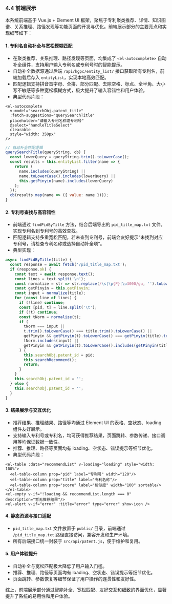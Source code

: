 ### 4.4 前端展示

本系统前端基于 Vue.js + Element UI 框架，聚焦于专利聚类推荐、详情、知识图谱、关系推理、路径发现等功能页面的开发与优化。前端展示部分的主要亮点和实现细节如下：

#### 1. 专利名自动补全与宽松模糊匹配
- 在聚类推荐、关系推理、路径发现等页面，均集成了 `<el-autocomplete>` 自动补全组件，支持用户输入专利名或专利号时的智能提示。
- 自动补全数据源通过后端 `/api/kgpc/entity_list/` 接口获取所有专利名，前端加载后存入 `entityList`，实现本地高效匹配。
- 匹配逻辑支持拼音首字母、全拼、部分匹配、去除空格、标点、全半角、大小写不敏感等多种宽松模糊方式，极大提升了输入容错性和用户体验。
- 典型代码片段：

```vue
<el-autocomplete
  v-model="searchObj.patent_title"
  :fetch-suggestions="querySearchTitle"
  placeholder="请输入专利名称或专利号"
  @select="handleTitleSelect"
  clearable
  style="width: 350px"
/>
```

```js
// 自动补全匹配逻辑
querySearchTitle(queryString, cb) {
  const lowerQuery = queryString.trim().toLowerCase();
  const results = this.entityList.filter(name => {
    return (
      name.includes(queryString) ||
      name.toLowerCase().includes(lowerQuery) ||
      this.getPinyin(name).includes(lowerQuery)
    );
  });
  cb(results.map(name => ({ value: name })));
}
```

#### 2. 专利号查找与高容错性
- 前端通过 `findPidByTitle` 方法，结合后端导出的 `pid_title_map.txt` 文件，实现专利名到专利号的高效查找。
- 匹配逻辑支持多重宽松匹配，若未查到专利号，前端会友好提示“未找到对应专利号，请检查专利名称或选择自动补全项”。
- 典型实现：

```js
async findPidByTitle(title) {
  const response = await fetch('/pid_title_map.txt');
  if (response.ok) {
    const text = await response.text();
    const lines = text.split('\n');
    const normalize = str => str.replace(/\s|\p{P}|\u3000/gu, '').toLowerCase();
    const getPinyin = this.getPinyin;
    const input = normalize(title);
    for (const line of lines) {
      if (!line) continue;
      const [pid, t] = line.split('\t');
      if (!t) continue;
      const tNorm = normalize(t);
      if (
        tNorm === input ||
        t.trim().toLowerCase() === title.trim().toLowerCase() ||
        getPinyin && getPinyin(t).toLowerCase() === getPinyin(title).toLowerCase() ||
        tNorm.includes(input) ||
        getPinyin && getPinyin(t).toLowerCase().includes(getPinyin(title).toLowerCase())
      ) {
        this.searchObj.patent_id = pid;
        this.searchRecommend();
        return;
      }
    }
    this.searchObj.patent_id = '';
  } else {
    this.searchObj.patent_id = '';
  }
}
```

#### 3. 结果展示与交互优化
- 推荐结果、推理结果、路径等均通过 Element UI 的表格、空状态、loading 组件友好展示。
- 支持输入专利号或专利名，均可获得推荐结果，页面跳转、参数传递、接口调用等均保证数据一致性。
- 推荐、推理、路径等页面均有 loading、空状态、错误提示等细节优化。
- 典型代码片段：

```vue
<el-table :data="recommendList" v-loading="loading" style="width: 100%">
  <el-table-column prop="pid" label="专利号" width="120"/>
  <el-table-column prop="title" label="专利名称"/>
  <el-table-column prop="score" label="相似度" width="100" sortable/>
</el-table>
<el-empty v-if="!loading && recommendList.length === 0" description="暂无推荐结果"/>
<el-alert v-if="error" :title="error" type="error" show-icon />
```

#### 4. 静态资源与接口适配
- `pid_title_map.txt` 文件放置于 `public/` 目录，前端通过 `/pid_title_map.txt` 路径直接访问，兼容开发和生产环境。
- 所有后端接口统一封装于 `src/api/patent.js`，便于维护和复用。

#### 5. 用户体验提升
- 自动补全与宽松匹配极大降低了用户输入门槛。
- 推荐、推理、路径等页面均有 loading、空状态、错误提示等细节优化。
- 页面跳转、参数恢复等细节保证了用户操作的连贯性和友好性。

综上，前端展示部分通过智能补全、宽松匹配、友好交互和细致的界面优化，显著提升了系统的易用性和用户体验。
